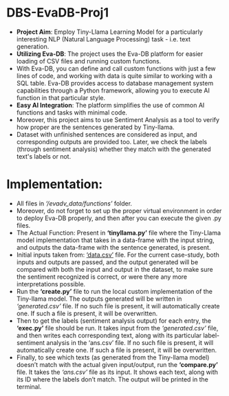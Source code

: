 # DBS-EvaDB-Proj1

* **Project Aim**: Employ Tiny-Llama Learning Model for a particularly interesting NLP  (Natural Language Processing) task - i.e. text generation.
* **Utilizing Eva-DB**: The project uses the Eva-DB platform for easier loading of CSV files and running custom functions.
* With Eva-DB, you can define and call custom functions with just a few lines of code, and working with data is quite similar to working with a SQL table. Eva-DB provides access to database management system capabilities through a Python framework, allowing you to execute AI function in that particular style.
* **Easy AI Integration**: The platform simplifies the use of common AI functions and tasks with minimal code.
* Moreover, this project aims to use Sentiment Analysis as a tool to verify how proper are the sentences generated by Tiny-llama. 
* Dataset with unfinished sentences are considered as input, and corresponding outputs are provided too. Later, we check the labels (through sentiment analysis) whether they match with the generated text's labels or not.

# Implementation:
* All files in *‘/evadv_data/functions’* folder. 
* Moreover, do not forget to set up the proper virtual environment in order to deploy Eva-DB properly, and then after you can execute the given .py files.
* The Actual Function: Present in **‘tinyllama.py’** file where the Tiny-Llama model implementation that takes in a data-frame with the input string, and outputs the data-frame with the sentence generated, is present.
* Initial inputs taken from: <u>‘data.csv’</u> file. For the current case-study, both inputs and outputs are passed, and the output generated will be compared with both the input and output in the dataset, to make sure the sentiment recognized is correct, or were there any more interpretations possible.
* Run the **‘create.py’** file to run the local custom implementation of the Tiny-llama model. The outputs generated will be written in *‘generated.csv’* file. If no such file is present, it will automatically create one. If such a file is present, it will be overwritten.
* Then to get the labels (sentiment analysis output) for each entry, the **‘exec.py’** file should be run. It takes input from the *‘generated.csv’* file, and then writes each corresponding text, along with its particular label-sentiment analysis in the ‘ans.csv’ file. If no such file is present, it will automatically create one. If such a file is present, it will be overwritten.
* Finally, to see which texts (as generated from the Tiny-llama model) doesn’t match with the actual given input/output, run the **‘compare.py’** file. It takes the *‘ans.csv’* file as its input. It shows each text, along with its ID where the labels don’t match. The output will be printed in the terminal. 
